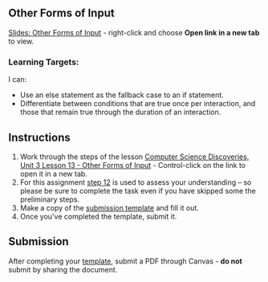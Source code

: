 ---
---

[//]: # ( <p><iframe src="https://douglasurner.github.io/GDP1/units/2/assignments/U2.5-other-inputs/" width="100%" height="666px"></iframe></p> )

## Other Forms of Input

[slides]: #
[template]: https://drive.google.com/open?id=1yFEWjI3-ASdwxAtvsXkX21IPviDCVZMfwAIyuByjIm8

[Slides: Other Forms of Input][slides] - right-click and choose **Open link in a new tab** to view.

### Learning Targets:

I can:
* Use an else statement as the fallback case to an if statement.
* Differentiate between conditions that are true once per interaction, and those that remain true through the duration of an interaction.

## Instructions

1. Work through the steps of the lesson [Computer Science Discoveries, Unit 3 Lesson 13 - Other Forms of Input](https://studio.code.org/s/csd3-2018/stage/13/puzzle/1) - Control-click on the link to open it in a new tab.
1. For this assignment [step 12](https://studio.code.org/s/csd3-2018/stage/13/puzzle/12) is used to assess your understanding – so please be sure to complete the task even if you have skipped some the preliminary steps.
1. Make a copy of the [submission template][template] and fill it out.
1. Once you've completed the template, submit it.

## Submission

After completing your [template][], submit a PDF through Canvas - **do not** submit by sharing the document.


